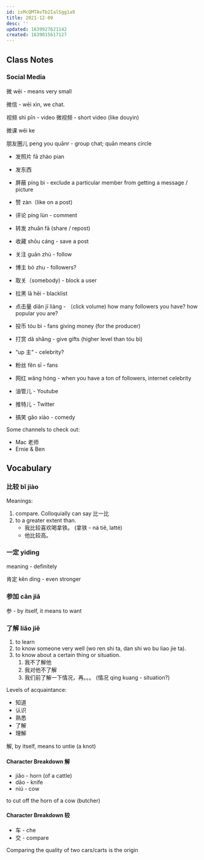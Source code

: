 ```yaml
---
id: isMcQMTAvTb2IalSgg1a9
title: 2021-12-09
desc: ''
updated: 1639927621142
created: 1639015617127
---
```


## Class Notes

### Social Media

微 wēi - means very small

微信 - wēi xìn, we chat.

视频 shì pīn - video
微视频 - short video (like douyin)

微课 wēi ke

朋友圈儿 peng you quānr - group chat; quān means circle

- 发照片 fā zhào pian
- 发东西
- 屏蔽 píng bì - exclude a particular member from getting a message / picture


- 赞 zàn（like on a post)
- 评论 píng lùn - comment 
- 转发 zhuǎn fā (share / repost)
- 收藏 shōu cáng - save a post
- 关注 guān zhù - follow
- 博主 bó zhu - followers?
- 取关（somebody) - block a user
- 拉黑 lā hēi - blacklist
- 点击量 diǎn jī liàng - （click volume) how many followers you have? how popular you are? 
- 投币 tóu bì - fans giving money (for the producer)
- 打赏 dǎ shǎng - give gifts (higher level than tóu bì)
- “up 主“ - celebrity?
- 粉丝 fěn sī - fans
- 网红 wǎng hóng - when you have a ton of followers, internet celebrity


- 油管儿 - Youtube
- 推特儿 - Twitter

- 搞笑 gǎo xiào - comedy

Some channels to check out:
- Mac 老师
- Ernie & Ben

## Vocabulary

### 比较 bǐ jiào

Meanings:
1. compare. Colloquially can say 比一比
1. to a greater extent than.  
    - 我比较喜欢喝拿铁。 (拿铁 - ná tiě, latté)
    - 他比较高。

### 一定 yiding

meaning - definitely 

肯定 kěn ding - even stronger

### 参加 cān jiā

参 - by itself, it means to want

### 了解 liǎo jiě
1. to learn
1. to know someone very well (wo ren shi ta, dan shi wo bu liao jie ta).
1. to know about a certain thing or situation.
    1. 我不了解他
    1. 我对他不了解
    1. 我们前了解一下情况，再。。。 (情况 qing kuang - situation?)

Levels of acquaintance:
- 知道
- 认识
- 熟悉
- 了解 
- 理解

解, by itself, means to untie (a knot)

#### Character Breakdown 解
- jiǎo - horn (of a cattle)
- dāo - knife
- niú - cow

to cut off the horn of a cow (butcher)

#### Character Breakdown 较
- 车 - che
- 交 - compare

Comparing the quality of two cars/carts is the origin